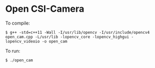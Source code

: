 # Open CSI-Camera

To compile:

```
$ g++ -std=c++11 -Wall -I/usr/lib/opencv -I/usr/include/opencv4 open_cam.cpp -L/usr/lib -lopencv_core -lopencv_highgui -lopencv_videoio -o open_cam
```
To run:

```
$ ./open_cam
```
